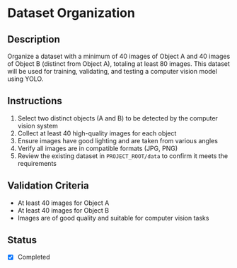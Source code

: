 # Dataset Organization

## Description

Organize a dataset with a minimum of 40 images of Object A and 40 images of Object B (distinct from Object A), totaling at least 80 images. This dataset will be used for training, validating, and testing a computer vision model using YOLO.

## Instructions

1. Select two distinct objects (A and B) to be detected by the computer vision system
2. Collect at least 40 high-quality images for each object
3. Ensure images have good lighting and are taken from various angles
4. Verify all images are in compatible formats (JPG, PNG)
5. Review the existing dataset in `PROJECT_ROOT/data` to confirm it meets the requirements

## Validation Criteria

- At least 40 images for Object A
- At least 40 images for Object B
- Images are of good quality and suitable for computer vision tasks

## Status

- [x] Completed
